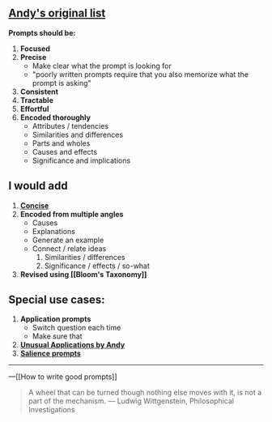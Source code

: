 ## **[Andy's original list](https://andymatuschak.org/prompts/)**

**Prompts should be:**
1. **Focused**
2. **Precise**
	- Make clear what the prompt is looking for
	- "poorly written prompts require that you also memorize what the prompt is asking"
3. **Consistent**
4. **Tractable**
5. **Effortful**
6. **Encoded thoroughly**
	- Attributes / tendencies
	- Similarities and differences
	- Parts and wholes
	- Causes and effects
	- Significance and implications

## **I would add**
1. **[Concise](https://notes.andymatuschak.org/z9vSQjkBVL6dCVC6QhCu4Br)**
2. **Encoded from multiple angles**
	- Causes
	- Explanations
	- Generate an example
	- Connect / relate ideas
		1. Similarities / differences
		2. Significance / effects / so-what
3. **Revised using [[Bloom's Taxonomy]]**

## Special use cases:
1. **Application prompts**
	- Switch question each time
	- Make sure that 
2. **[Unusual Applications by Andy](https://notes.andymatuschak.org/z8v56RCUFx6Zp6sBG6mTL95)**
3. **[Salience prompts](https://notes.andymatuschak.org/zF8pCkzLVarNsaFyBxF9Aib)**

 
---
—[[How to write good prompts]]

>A wheel that can be turned though nothing else moves with it, is not a part of the mechanism.
— Ludwig Wittgenstein, Philosophical Investigations